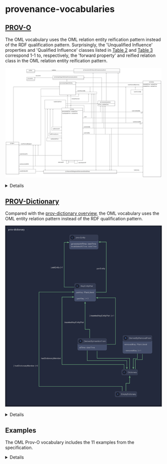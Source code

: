 # provenance-vocabularies

## [PROV-O](https://www.w3.org/TR/2013/REC-prov-o-20130430/)

The OML vocabulary uses the OML relation entity reification pattern instead of the RDF qualification pattern.
Surprisingly, the 'Unqualified Influence' properties and 'Qualified Influence' classes listed in 
[Table 2](https://www.w3.org/TR/2013/REC-prov-o-20130430/#qualified-forms-starting-point) and 
[Table 3](https://www.w3.org/TR/2013/REC-prov-o-20130430/#qualified-forms-expanded) correspond 1-1 to, respectively,
the 'forward property' and reified relation class in the OML relation entity reification pattern.

![](diagrams/Provenance.png)

<details>
<summary>Details</summary>

The W3C Prov-O ontology defines binary unqualfied properties (e.g. `prov:wasGeneratedBy`) that can be qualified using a class (e.g. `prov:Generation`).

in OML, the qualfied class (e.g. `prov:Generation`) becomes an OML relation entity class whose 'forward' property corresponds precisely to the Prov-O unqualified property (e.g. `prov:wasGeneratedBy`).

For example:

```oml
	@rdfs:seeAlso "https://www.w3.org/TR/2013/REC-prov-o-20130430/#Generation"
	@rdfs:seeAlso "https://www.w3.org/TR/2013/REC-prov-dm-20130430/Overview.html#term-Generation"
	@rdfs:comment "Generation is the completion of production of a new entity by an activity. This entity did not exist before generation and becomes available for usage after this generation."
	relation entity Generation :> ActivityInfluence, InstantaneousEvent [
		from Entity
		to Activity
		@rdfs:seeAlso "https://www.w3.org/TR/2013/REC-prov-o-20130430/#wasGeneratedBy"
		forward wasGeneratedBy
		@rdfs:seeAlso "https://www.w3.org/TR/2013/REC-prov-o-20130430/#generated"
		reverse generated
		functional
	]
```

In Turtle syntax, the above yields the following, which is logically equivalent to the [Prov-O ontology](https://www.w3.org/ns/prov-o):

```turtle
###  http://www.w3.org/ns/prov#Generation
:Generation rdf:type owl:Class ;
            rdfs:subClassOf :ActivityInfluence ,
                            :InstantaneousEvent ;
            <http://purl.org/dc/elements/1.1/type> <http://opencaesar.io/oml#RelationEntity> ;
            rdfs:comment "Generation is the completion of production of a new entity by an activity. This entity did not exist before generation and becomes available for usage after this generation." ;
            rdfs:seeAlso "https://www.w3.org/TR/2013/REC-prov-dm-20130430/Overview.html#term-Generation" ,
                         "https://www.w3.org/TR/2013/REC-prov-o-20130430/#Generation" .

###  http://www.w3.org/ns/prov#wasGeneratedBy
:wasGeneratedBy rdf:type owl:ObjectProperty ;
                rdfs:subPropertyOf :wasInfluencedByActivity ;
                rdf:type owl:FunctionalProperty ;
                rdfs:domain :Entity ;
                rdfs:range :Activity ;
                <http://purl.org/dc/elements/1.1/type> <http://opencaesar.io/oml#forwardRelation> ;
                rdfs:seeAlso "https://www.w3.org/TR/2013/REC-prov-o-20130430/#wasGeneratedBy" .

###  http://www.w3.org/ns/prov#generated
:generated rdf:type owl:ObjectProperty ;
           owl:inverseOf :wasGeneratedBy ;
           <http://purl.org/dc/elements/1.1/type> <http://opencaesar.io/oml#reverseRelation> ;
           rdfs:seeAlso "https://www.w3.org/TR/2013/REC-prov-o-20130430/#generated" .
```

Most importantly, each OML relation entity has an associated SWRL rule to derive the `forward` property from an instance of the relation entity class.
In this example, the rule derives `prov:wasGeneratedBy` from an instance of `prov:Generation`:

```turtle
[ rdfs:label "wasGeneratedBy derivation" ;
   rdf:type <http://www.w3.org/2003/11/swrl#Imp> ;
   <http://www.w3.org/2003/11/swrl#body> [ rdf:type <http://www.w3.org/2003/11/swrl#AtomList> ;
                                           rdf:first [ rdf:type <http://www.w3.org/2003/11/swrl#IndividualPropertyAtom> ;
                                                       <http://www.w3.org/2003/11/swrl#propertyPredicate> <http://opencaesar.io/oml#hasSource> ;
                                                       <http://www.w3.org/2003/11/swrl#argument1> <urn:swrl#r> ;
                                                       <http://www.w3.org/2003/11/swrl#argument2> <urn:swrl#s>
                                                     ] ;
                                           rdf:rest [ rdf:type <http://www.w3.org/2003/11/swrl#AtomList> ;
                                                      rdf:first [ rdf:type <http://www.w3.org/2003/11/swrl#ClassAtom> ;
                                                                  <http://www.w3.org/2003/11/swrl#classPredicate> :Generation ;
                                                                  <http://www.w3.org/2003/11/swrl#argument1> <urn:swrl#r>
                                                                ] ;
                                                      rdf:rest [ rdf:type <http://www.w3.org/2003/11/swrl#AtomList> ;
                                                                 rdf:first [ rdf:type <http://www.w3.org/2003/11/swrl#IndividualPropertyAtom> ;
                                                                             <http://www.w3.org/2003/11/swrl#propertyPredicate> <http://opencaesar.io/oml#hasTarget> ;
                                                                             <http://www.w3.org/2003/11/swrl#argument1> <urn:swrl#r> ;
                                                                             <http://www.w3.org/2003/11/swrl#argument2> <urn:swrl#t>
                                                                           ] ;
                                                                 rdf:rest rdf:nil
                                                               ]
                                                    ]
                                         ] ;
   <http://www.w3.org/2003/11/swrl#head> [ rdf:type <http://www.w3.org/2003/11/swrl#AtomList> ;
                                           rdf:first [ rdf:type <http://www.w3.org/2003/11/swrl#IndividualPropertyAtom> ;
                                                       <http://www.w3.org/2003/11/swrl#propertyPredicate> :wasGeneratedBy ;
                                                       <http://www.w3.org/2003/11/swrl#argument1> <urn:swrl#s> ;
                                                       <http://www.w3.org/2003/11/swrl#argument2> <urn:swrl#t>
                                                     ] ;
                                           rdf:rest rdf:nil
                                         ]
 ] .
```

In Prov-O, the qualified property is intended to relate an instance of the qualified class.
In OML, this qualified property can be derived via a SWRL rule in OML:

```oml
 	rule qualifiedGeneration_generated [
		Generation(e, g, a) -> qualifiedGeneration(e, g)
	]
```

In Turtle syntax, the above corresponds to the following:

```turtle
[ rdfs:label "qualifiedGeneration_generated" ;
   rdf:type <http://www.w3.org/2003/11/swrl#Imp> ;
   <http://www.w3.org/2003/11/swrl#body> [ rdf:type <http://www.w3.org/2003/11/swrl#AtomList> ;
                                           rdf:first [ rdf:type <http://www.w3.org/2003/11/swrl#ClassAtom> ;
                                                       <http://www.w3.org/2003/11/swrl#classPredicate> :Generation ;
                                                       <http://www.w3.org/2003/11/swrl#argument1> <urn:swrl#g>
                                                     ] ;
                                           rdf:rest [ rdf:type <http://www.w3.org/2003/11/swrl#AtomList> ;
                                                      rdf:first [ rdf:type <http://www.w3.org/2003/11/swrl#IndividualPropertyAtom> ;
                                                                  <http://www.w3.org/2003/11/swrl#propertyPredicate> <http://opencaesar.io/oml#hasSource> ;
                                                                  <http://www.w3.org/2003/11/swrl#argument1> <urn:swrl#g> ;
                                                                  <http://www.w3.org/2003/11/swrl#argument2> <urn:swrl#e>
                                                                ] ;
                                                      rdf:rest [ rdf:type <http://www.w3.org/2003/11/swrl#AtomList> ;
                                                                 rdf:first [ rdf:type <http://www.w3.org/2003/11/swrl#IndividualPropertyAtom> ;
                                                                             <http://www.w3.org/2003/11/swrl#propertyPredicate> <http://opencaesar.io/oml#hasTarget> ;
                                                                             <http://www.w3.org/2003/11/swrl#argument1> <urn:swrl#g> ;
                                                                             <http://www.w3.org/2003/11/swrl#argument2> <urn:swrl#a>
                                                                           ] ;
                                                                 rdf:rest rdf:nil
                                                               ]
                                                    ]
                                         ] ;
   <http://www.w3.org/2003/11/swrl#head> [ rdf:type <http://www.w3.org/2003/11/swrl#AtomList> ;
                                           rdf:first [ rdf:type <http://www.w3.org/2003/11/swrl#IndividualPropertyAtom> ;
                                                       <http://www.w3.org/2003/11/swrl#propertyPredicate> :qualifiedGeneration ;
                                                       <http://www.w3.org/2003/11/swrl#argument1> <urn:swrl#e> ;
                                                       <http://www.w3.org/2003/11/swrl#argument2> <urn:swrl#g>
                                                     ] ;
                                           rdf:rest rdf:nil
                                         ]
 ] .
```

</details>

## [PROV-Dictionary](https://www.w3.org/TR/2013/NOTE-prov-dictionary-20130430/)

Compared with the [prov-dictionary overview](https://www.w3.org/TR/2013/NOTE-prov-dictionary-20130430/#prov-dictionary-owl-terms-at-a-glance), the OML vocabulary uses the OML entity relation pattern instead of the RDF qualification pattern.

![](diagrams/Prov-Dictionary.png)

<details>
<summary>Details</summary>

Specifically:

- The OML relation entity reification of [prov:derivedByInsertionFrom](https://www.w3.org/TR/2013/NOTE-prov-dictionary-20130430/#derivedByInsertionFrom) 
  combined with the OML relation entity reification of [prov:insertedKeyEntryPair](https://www.w3.org/TR/2013/NOTE-prov-dictionary-20130430/#insertedKeyEntityPair)
  obliviates the need for the original vocabulary: 
  - [prov:dictionary](https://www.w3.org/TR/2013/NOTE-prov-dictionary-20130430/#dictionary); it effectively corresponds to the target of the OML relation entity [prov:derivedByInsertionFrom](https://www.w3.org/TR/2013/NOTE-prov-dictionary-20130430/#derivedByInsertionFrom) or [prov:derivedByRemovalFrom](https://www.w3.org/TR/2013/NOTE-prov-dictionary-20130430/#derivedByRemovalFrom).
  - [prov:Insertion](https://www.w3.org/TR/2013/NOTE-prov-dictionary-20130430/#Insertion); it effectively corresponds to the OML relation entity class reifying [prov:derivedByInsertionFrom](https://www.w3.org/TR/2013/NOTE-prov-dictionary-20130430/#derivedByInsertionFrom).
  - [prov:qualifiedInsertion](https://www.w3.org/TR/2013/NOTE-prov-dictionary-20130430/#qualifiedInsertion); it effectively corresponds to the source and class of the OML relation entity [prov:derivedByInsertionFrom](https://www.w3.org/TR/2013/NOTE-prov-dictionary-20130430/#derivedByInsertionFrom).
  - [prov:Removal](https://www.w3.org/TR/2013/NOTE-prov-dictionary-20130430/#Removal); it effectively corresponds to the OML relation entity class reifying [prov:derivedByRemovalFrom](https://www.w3.org/TR/2013/NOTE-prov-dictionary-20130430/#derivedByRemovalFrom).
  - [prov:qualifiedRemoval](https://www.w3.org/TR/2013/NOTE-prov-dictionary-20130430/#qualifiedRemoval); it effectively corresponds to the source and class of the OML relation entity [prov:derivedByRemovalFrom](https://www.w3.org/TR/2013/NOTE-prov-dictionary-20130430/#derivedByRemovalFrom).

</details>

## Examples

The OML Prov-O vocabulary includes the 11 examples from the specification.

<details>
<summary>Details</summary>

In OML, vocabularies are typically closed before using them for modeling instances in OML descriptions. Closing a vocabulary is a decision made at the level of a group of ontologies, in OML terminology, a vocabulary bundle. This closure applies a policy whereby any pair of classes that have no common specialization are asserted to be disjoint from each other. The resulting set of disjointness axioms computed over the taxonomy of all vocabularies in scope of a vocabulary bundle turns out to be very useful and powerful for OWL2-DL+SWRL reasoners to verify instances in OML description ontologies against the semantics of vocabularies in OML vocabulary bundles.

This technique pointed out problems with the OML Bundle Closure algorithm that generates disjointness constraints that are too strong.
See https://github.com/opencaesar/oml/issues/80


### [Example 4](https://www.w3.org/TR/prov-o/#narrative-example-expanded-3)

This example includes the following axioms:

```turtle
:publicationActivity1124
   a prov:Activity;
   prov:wasAttributedTo :postEditor,
                        :john
.

:john 
   a prov:Person, prov:Agent
.

:postEditor 
   a prov:SoftwareAgent, prov:Agent  ## from Example 1
.   
```

Note that the domain of [prov:wasAttributedTo](https://www.w3.org/TR/2013/REC-prov-o-20130430/#wasAttributedTo) is [prov:Entity](https://www.w3.org/TR/2013/REC-prov-o-20130430/#Entity), not [prov:Activity](https://www.w3.org/TR/2013/REC-prov-o-20130430/#Activity) as used in the example.

Since [prov:Entity](https://www.w3.org/TR/2013/REC-prov-o-20130430/#Entity) and [prov:Activity](https://www.w3.org/TR/2013/REC-prov-o-20130430/#Activity) are disjoint, this example leads to an inconsistency.

Although the OML Provenance ontology does not have disjointness explicitly asserted, with OML bundle closure, this example becomes inconsistent unless the assertions about `:john` and `:postEditor` are removed as is done in the OML [example4.oml](src/examples/oml/example.org/example4.oml).

</details.>